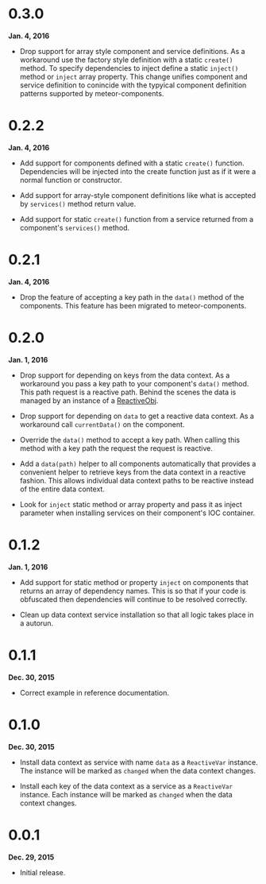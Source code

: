 # 0.3.0

**Jan. 4, 2016**

- Drop support for array style component and service definitions.
  As a workaround use the factory style definition with a static
  `create()` method. To specify dependencies to inject define a
  static `inject()` method or `inject` array property. This change
  unifies component and service definition to conincide with the
  typyical component definition patterns supported by meteor-components.



# 0.2.2

**Jan. 4, 2016**

- Add support for components defined with a static `create()` function.
  Dependencies will be injected into the create function just as if it
  were a normal function or constructor.

- Add support for array-style component definitions like what is accepted
  by `services()` method return value.

- Add support for static `create()` function from a service returned from a
  component's `services()` method.


# 0.2.1

**Jan. 4, 2016**

- Drop the feature of accepting a key path in the `data()` method of the
  components. This feature has been migrated to meteor-components.


# 0.2.0

**Jan. 1, 2016**

- Drop support for depending on keys from the data context. As a workaround
  you pass a key path to your component's `data()` method. This path request
  is a reactive path. Behind the scenes the data is managed by an instance of
  a [ReactiveObj](https://atmospherejs.com/xamfoo/reactive-obj).

- Drop support for depending on `data` to get a reactive data context. As a
  workaround call `currentData()` on the component.

- Override the `data()` method to accept a key path. When calling this method
  with a key path the request the request is reactive.

- Add a `data(path)` helper to all components automatically that provides a
  convenient helper to retrieve keys from the data context in a reactive
  fashion. This allows individual data context paths to be reactive instead of
  the entire data context.

- Look for `inject` static method or array property and pass it as inject
  parameter when installing services on their component's IOC container.


# 0.1.2

**Jan. 1, 2016**

- Add support for static method or property `inject` on components that
  returns an array of dependency names. This is so that if your code is
  obfuscated then dependencies will continue to be resolved correctly.

- Clean up data context service installation so that all logic takes place
  in a autorun.



# 0.1.1

**Dec. 30, 2015**

- Correct example in reference documentation.


# 0.1.0

**Dec. 30, 2015**

- Install data context as service with name `data` as a `ReactiveVar` instance.
  The instance will be marked as `changed` when the data context changes.

- Install each key of the data context as a service as a `ReactiveVar`
  instance. Each instance will be marked as `changed` when the data context
  changes.


# 0.0.1

**Dec. 29, 2015**

- Initial release.